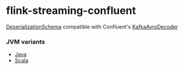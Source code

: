 # flink-streaming-confluent
[DeserializationSchema](https://ci.apache.org/projects/flink/flink-docs-release-1.0/api/java/org/apache/flink/streaming/util/serialization/DeserializationSchema.html) compatible with Confluent's [KafkaAvroDecoder](https://github.com/confluentinc/schema-registry/blob/master/avro-serializer/src/main/java/io/confluent/kafka/serializers/KafkaAvroDecoder.java)

### JVM variants
* [Java](java-maven/README.md)
* [Scala](scala-sbt/README.md)
